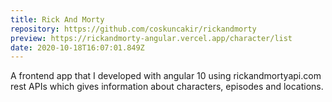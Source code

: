 ```yaml
---
title: Rick And Morty
repository: https://github.com/coskuncakir/rickandmorty
preview: https://rickandmorty-angular.vercel.app/character/list
date: 2020-10-18T16:07:01.849Z
---
```


A frontend app that I developed with angular 10 using rickandmortyapi.com rest APIs which gives information about characters, episodes and locations.
